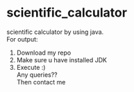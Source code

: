 # scientific_calculator
scientific calculator by using java.</br>
For output:</br>
1. Download my repo
2. Make sure u have installed JDK
3. Execute :)
</br>Any queries??
</br>Then contact me
</br> 
